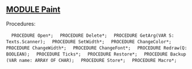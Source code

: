 
## [MODULE Paint](https://github.com/io-core/Paint/blob/main/Paint.Mod)

Procedures:

[](https://github.com/io-core/Paint/blob/main/Paint.Mod#L15) `  PROCEDURE Open*;`
[](https://github.com/io-core/Paint/blob/main/Paint.Mod#L36) `  PROCEDURE Delete*;`
[](https://github.com/io-core/Paint/blob/main/Paint.Mod#L45) `  PROCEDURE GetArg(VAR S: Texts.Scanner);`
[](https://github.com/io-core/Paint/blob/main/Paint.Mod#L54) `  PROCEDURE SetWidth*;`
[](https://github.com/io-core/Paint/blob/main/Paint.Mod#L60) `  PROCEDURE ChangeColor*;`
[](https://github.com/io-core/Paint/blob/main/Paint.Mod#L68) `  PROCEDURE ChangeWidth*;`
[](https://github.com/io-core/Paint/blob/main/Paint.Mod#L76) `  PROCEDURE ChangeFont*;`
[](https://github.com/io-core/Paint/blob/main/Paint.Mod#L85) `  PROCEDURE Redraw(Q: BOOLEAN);`
[](https://github.com/io-core/Paint/blob/main/Paint.Mod#L96) `  PROCEDURE Ticks*;`
[](https://github.com/io-core/Paint/blob/main/Paint.Mod#L100) `  PROCEDURE Restore*;`
[](https://github.com/io-core/Paint/blob/main/Paint.Mod#L104) `  PROCEDURE Backup (VAR name: ARRAY OF CHAR);`
[](https://github.com/io-core/Paint/blob/main/Paint.Mod#L115) `  PROCEDURE Store*;`
[](https://github.com/io-core/Paint/blob/main/Paint.Mod#L142) `  PROCEDURE Macro*;`

